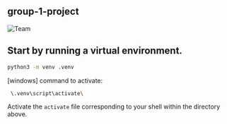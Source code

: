 ## group-1-project

![Team][1]

[1]: https://lh3.googleusercontent.com/JadIRLYDNN06XIct3PWDJtN09APGClNxeCuzuiPfr41PkDndSuziJ4v_CPhBBTiVYVHwAd0=s170

## Start by running a virtual environment. 
```sh
python3 -m venv .venv 
```
[windows] command to activate: 
```sh 
 \.venv\script\activate\
```
Activate the ```activate``` file corresponding to your shell within the directory above.
